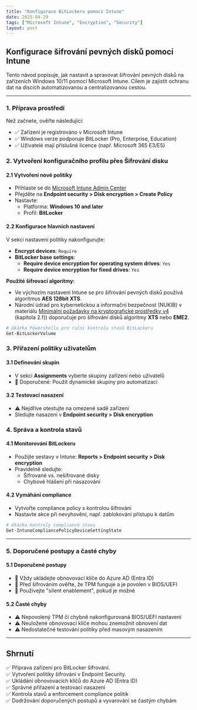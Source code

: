 ```yaml
---
title: "Konfigurace BitLockeru pomocí Intune"
date: 2025-04-29
tags: ["Microsoft Intune", "Encryption", "Security"]
layout: post
---
```


## Konfigurace šifrování pevných disků pomocí Intune

Tento návod popisuje, jak nastavit a spravovat šifrování pevných disků na zařízeních Windows 10/11 pomocí Microsoft Intune. Cílem je zajistit ochranu dat na discích automatizovanou a centralizovanou cestou.

---

### 1. Příprava prostředí

Než začnete, ověřte následující:

- ✅ Zařízení je registrováno v Microsoft Intune
- ✅ Windows verze podporuje BitLocker (Pro, Enterprise, Education)
- ✅ Uživatelé mají příslušné licence (např. Microsoft 365 E3/E5)

### 2. Vytvoření konfiguračního profilu přes Šifrování disku

#### 2.1 Vytvoření nové politiky

- Přihlaste se do [Microsoft Intune Admin Center](https://intune.microsoft.com)
- Přejděte na **Endpoint security > Disk encryption > Create Policy**
- Nastavte:
  - Platforma: **Windows 10 and later**
  - Profil: **BitLocker**

#### 2.2 Konfigurace hlavních nastavení

V sekci nastavení politiky nakonfigurujte:

- **Encrypt devices**: `Require`
- **BitLocker base settings**:
  - **Require device encryption for operating system drives**: `Yes`
  - **Require device encryption for fixed drives**: `Yes`

**Použité šifrovací algoritmy:**

- Ve výchozím nastavení Intune se pro šifrování pevných disků používá algoritmus **AES 128bit XTS**.
- Národní údrad pro kybernetickou a informační bezpečnost (NUKIB) v materiálu [Minimální požadavky na kryptografické prostředky v4](https://nukib.gov.cz/download/publikace/podpurne_materialy/Minimalni_pozadavky_v4_FINAL.pdf) (kapitola 2.f)) doporučuje pro šifrování disků algoritmy **XTS** nebo **EME2**.

```powershell
# Ukázka Powershellu pro ruční kontrolu stavů BitLockeru
Get-BitLockerVolume
```

### 3. Přiřazení politiky uživatelům

#### 3.1 Definování skupin

- V sekci **Assignments** vyberte skupiny zařízení nebo uživatelů
- 📌 Doporučené: Použít dynamické skupiny pro automatizaci

#### 3.2 Testovací nasazení

- ⚠ Nejdříve otestujte na omezené sadě zařízení
- Sledujte nasazení v **Endpoint security > Disk encryption**

### 4. Správa a kontrola stavů

#### 4.1 Monitorování BitLockeru

- Použijte sestavy v Intune: **Reports > Endpoint security > Disk encryption**
- Pravidelně sledujte:
  - Šifrované vs. nešifrované disky
  - Chybové hlášení při nasazování

#### 4.2 Vymáhání compliance

- Vytvořte compliance policy s kontrolou šifrování
- Nastavte akce při nevyhovění, např. zablokování přístupu k datům

```powershell
# Ukázka kontroly compliance stavu
Get-IntuneCompliancePolicyDeviceSettingState
```

---

### 5. Doporučené postupy a časté chyby

#### 5.1 Doporučené postupy

- 📌 Vždy ukládejte obnovovací klíče do Azure AD (Entra ID)
- 📌 Před šifrováním ověřte, že TPM funguje a je povolen v BIOS/UEFI
- 📌 Používejte "silent enablement", pokud je možné

#### 5.2 Časté chyby

- ⚠ Nepovolený TPM či chybně nakonfigurovaná BIOS/UEFI nastavení
- ⚠ Neuložené obnovovací klíče mohou znemožnit obnovení dat
- ⚠ Nedostatečné testování politiky před masovým nasazením

---

## Shrnutí

✅ Příprava zařízení pro BitLocker šifrování.  
✅ Vytvoření politiky šifrování v Endpoint Security.  
✅ Ukládání obnovovacích klíčů do Azure AD (Entra ID)  
✅ Správné přiřazení a testovací nasazení  
✅ Kontrola stavů a enforcement compliance politik  
✅ Dodržování doporučených postupů a vyvarování se častým chybám  
